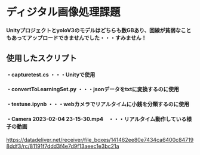 # ディジタル画像処理課題
#### UnityプロジェクトとyoloV3のモデルはどちらも数GBあり、回線が貧弱なこともあってアップロードできませんでした・・・すみません！
## 使用したスクリプト
#### ・capturetest.cs ・・・Unityで使用
#### ・convertToLearningSet.py ・・・jsonデータをtxtに変換するのに使用
#### ・testuse.ipynb ・・・webカメラでリアルタイムに小銭を分類するのに使用
#### ・Camera 2023-02-04 23-15-30.mp4　・・・リアルタイム動作している様子の動画


https://datadeliver.net/receiver/file_boxes/141462ee80e7434ca6400c847198ddf3/rc/81191f7ddd3f4e7d9f13aeec1e3bc21a
